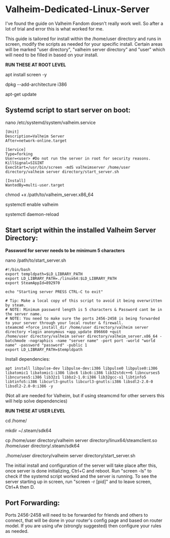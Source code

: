 # Valheim-Dedicated-Linux-Server

I've found the guide on Valheim Fandom doesn't really work well. So after a lot of trial and error this is what worked for me.

This guide is tailored for install within the /home/user directory and runs in screen, modify the scripts as needed for your specific install. Certain areas will be marked "user directory", "valheim server directory" and "user" which will need to be filled in based on your install.

**RUN THESE AT ROOT LEVEL**

apt install screen -y

dpkg --add-architecture i386

apt-get update

## Systemd script to start server on boot:

nano /etc/systemd/system/valheim.service
```
[Unit]
Description=Valheim Server
After=network-online.target

[Service]
Type=forking
User=<user> #Do not run the server in root for security reasons.
KillSignal=SIGINT
ExecStart=/usr/bin/screen -mdS valheimserver /home/user directory/valheim server directory/start_server.sh

[Install]
WantedBy=multi-user.target
```

chmod +x /path/to/valheim_server.x86_64

systemctl enable valheim

systemctl daemon-reload

## Start script within the installed Valheim Server Directory:

**Password for server needs to be minimum 5 characters**

nano /path/to/start_server.sh
```
#!/bin/bash
export templdpath=$LD_LIBRARY_PATH
export LD_LIBRARY_PATH=./linux64:$LD_LIBRARY_PATH
export SteamAppId=892970

echo "Starting server PRESS CTRL-C to exit"

# Tip: Make a local copy of this script to avoid it being overwritten by steam.
# NOTE: Minimum password length is 5 characters & Password cant be in the server name.
# NOTE: You need to make sure the ports 2456-2458 is being forwarded to your server through your local router & firewall.
steamcmd +force_install_dir /home/user directory/valheim server directory +login anonymous +app_update 896660 +quit
/home/user directory/valheim server directory/valheim_server.x86_64 -batchmode -nographics -name "server name" -port port -world "world name" -password "password" -public 1
export LD_LIBRARY_PATH=$templdpath
```

Install dependencies:
```
apt install libpulse-dev libpulse-dev:i386 libpulse0 libpulse0:i386 libatomic1 libatomic1:i386 libc6 libc6:i386 lib32stdc++6 libncurses5 libncurses5:i386 lib32z1 libbz2-1.0:i386 lib32gcc-s1 libtinfo5 libtinfo5:i386 libcurl3-gnutls libcurl3-gnutls:i386 libsdl2-2.0-0 libsdl2-2.0-0:i386 -y
```
(Not all are needed for Valheim, but if using steamcmd for other servers this will help solve dependencies)

**RUN THESE AT USER LEVEL**

cd /home/<user directory>

mkdir ~/.steam/sdk64

cp /home/user directory/valheim server directory/linux64/steamclient.so /home/user directory/.steam/sdk64

./home/user directory/valheim server directory/start_server.sh

The initial install and configuration of the server will take place after this, once server is done initializing, Ctrl+C and reboot. Run "screen -ls" to check if the systemd script worked and the server is running. To see the server starting up in screen, run "screen -r [pid]" and to leave screen, Ctrl+A then D.

## Port Forwarding:

Ports 2456-2458 will need to be forwarded for friends and others to connect, that will be done in your router's config page and based on router model. If you are using ufw (strongly suggested) then configure your rules as needed.
